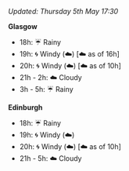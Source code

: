 *Updated: Thursday 5th May 17:30*

**Glasgow**

* 18h: :umbrella: Rainy
* 19h: :cyclone: Windy (:cloud:) [:cloud: as of 16h]
* 20h: :cyclone: Windy (:cloud:) [:cloud: as of 10h]
* 21h - 2h: :cloud: Cloudy
* 3h - 5h: :umbrella: Rainy

**Edinburgh**

* 18h: :umbrella: Rainy
* 19h: :cyclone: Windy (:cloud:)
* 20h: :cyclone: Windy (:cloud:) [:cloud: as of 10h]
* 21h - 5h: :cloud: Cloudy

